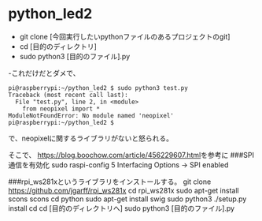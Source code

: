 # python_led2

- git clone [今回実行したいpythonファイルのあるプロジェクトのgit]
- cd [目的のディレクトリ]
- sudo python3 [目的のファイル].py


-これだけだとダメで、
```
pi@raspberrypi:~/python_led2 $ sudo python3 test.py
Traceback (most recent call last):
  File "test.py", line 2, in <module>
    from neopixel import *
ModuleNotFoundError: No module named 'neopixel'
pi@raspberrypi:~/python_led2 $ 
```
で、neopixelに関するライブラリがないと怒られる。

そこで、
<https://blog.boochow.com/article/456229607.html>を参考に
###SPI通信を有効化
sudo raspi-config
5 Interfacing Options -> SPI enabled

###rpi_ws281xというライブラリをインストールする。
git clone https://github.com/jgarff/rpi_ws281x 
cd rpi_ws281x
sudo apt-get install scons
scons
cd python
sudo apt-get install swig
sudo python3 ./setup.py install
cd
cd [目的のディレクトリへ]
sudo python3 [目的のファイル].py
